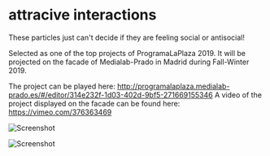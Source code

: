 # attracive interactions
These particles just can't decide if they are feeling social or antisocial!

Selected as one of the top projects of ProgramaLaPlaza 2019. 
It will be projected on the facade of Medialab-Prado in Madrid during Fall-Winter 2019.

The project can be played here: http://programalaplaza.medialab-prado.es/#/editor/314e232f-1d03-402d-9bf5-271669155346
A video of the project displayed on the facade can be found here: https://vimeo.com/376363469


![Screenshot](https://github.com/leedah/bipolar-particles/blob/master/attractive-interactions.png)

![Screenshot](https://github.com/leedah/bipolar-particles/blob/master/attractive-interactions2.png)
